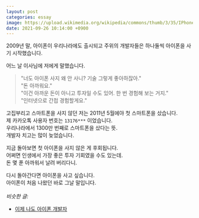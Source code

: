 ```yaml
---
layout: post
categories: essay
image: https://upload.wikimedia.org/wikipedia/commons/thumb/3/35/IPhone3GS.JPG/644px-IPhone3GS.JPG
date: 2021-09-26 10:14:00 +0900
---
```


2009년 말, 아이폰이 우리나라에도 출시되고 주위의 개발자들은 하나둘씩 아이폰을 사기 시작했습니다.

어느 날 이사님에 저에게 말했습니다.
> "너도 아이폰 사지 왜 안 사니? 기술 그렇게 좋아하잖아."  
> "돈 아까워요."  
> "이건 아까운 돈이 아니고 투자일 수도 있어. 한 번 경험해 보는 거지."  
> "인터넷으로 간접 경험할게요."

고집부리고 스마트폰을 사지 않던 저는 2011년 5월에야 첫 스마트폰을 샀습니다.  
제 카카오톡 사용자 번호는 `13176***` 이었습니다.  
우리나라에서 1300만 번째로 스마트폰을 샀다는 뜻.    
개발자 치고는 많이 늦었습니다.

지금 돌아보면 첫 아이폰을 사지 않은 게 후회됩니다.  
어쩌면 인생에서 가장 좋은 투자 기회였을 수도 있는데.  
돈 몇 푼 아까워서 날려 버리다니.

다시 돌아간다면 아이폰을 사고 싶습니다.  
아이폰이 처음 나왔던 바로 그날 말입니다.
<br>
<br>
*비슷한 글:*
* [이제 나도 아이폰 개발자](/essay/2022/06/13/ios-developer-too.html)
